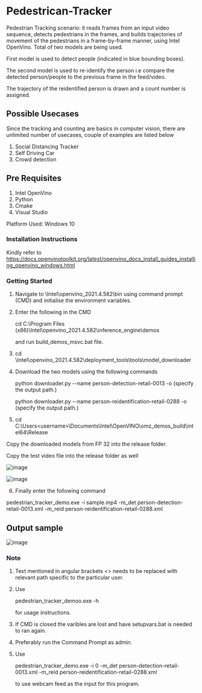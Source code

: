 # Pedestrican-Tracker
Pedestrian Tracking scenario: it reads frames from an input video sequence, detects pedestrians in the frames, and builds trajectories of movement of the pedestrians in a frame-by-frame manner, using Intel OpenVino.
Total of two models are being used.

First model is used to detect people (indicated in blue bounding boxes).

The second model is used to re-identify the person i.e compare the detected person/people to the previous frame in the feed/video.

The trajectory of the reidentified person is drawn and a count number is assigned.

## Possible Usecases

Since the tracking and counting are basics in computer vision, there are unlimited number of usecases, couple of examples are listed below
1. Social Distancing Tracker
2. Self Driving Car
3. Crowd detection

## Pre Requisites
1. Intel OpenVino
2. Python
3. Cmake
4. Visual Studio

Platform Used: Windows 10

### Installation Instructions

Kindly refer to https://docs.openvinotoolkit.org/latest/openvino_docs_install_guides_installing_openvino_windows.html

### Getting Started

1. Navigate to <Installation Directory>\Intel\openvino_2021.4.582\bin using command prompt (CMD) and initialise the environment variables.
2. Enter the following in the CMD
  
   cd C:\Program Files (x86)\Intel\openvino_2021.4.582\inference_engine\demos
  
   and run build_demos_msvc.bat file.

3. cd <Installation Directory>\Intel\openvino_2021.4.582\deployment_tools\tools\model_downloader
4. Download the two models using the following commands
  
    python downloader.py --name person-detection-retail-0013 -o (specify the output path.)
  
    python downloader.py --name person-reidentification-retail-0288 -o (specify the output path.)
    
  
5. cd C:\Users\<username>\Documents\Intel\OpenVINO\omz_demos_build\intel64\Release
  
  Copy the downloaded models from FP 32 into the release folder.
  
  Copy the test video file into the release folder as well
  
  ![image](https://user-images.githubusercontent.com/80956623/133468509-86a83611-af1b-4ff2-87e6-fffb4e08d752.png)
  
  ![image](https://user-images.githubusercontent.com/80956623/133469182-62b000ed-9eba-4cb3-a311-468f74001326.png)


6. Finally enter the following command
  
  pedestrian_tracker_demo.exe -i sample.mp4 -m_det person-detection-retail-0013.xml -m_reid person-reidentification-retail-0288.xml
  
## Output sample

  ![image](https://user-images.githubusercontent.com/80956623/133469070-7883454d-a41a-477b-87c0-33be89713ee0.png)

### Note
1. Text mentioned in angular brackets <> needs to be replaced with relevant path specific to the particular user.
2. Use
  
    pedestrian_tracker_demoo.exe -h
  
    for usage instructions.
  
2. If CMD is closed the varibles are lost and have setupvars.bat is needed to ran again.
3. Preferably run the Command Prompt as admin.
4. Use 
  
    pedestrian_tracker_demo.exe -i 0 -m_det person-detection-retail-0013.xml -m_reid person-reidentification-retail-0288.xml
  
    to use webcam feed as the input for this program.

